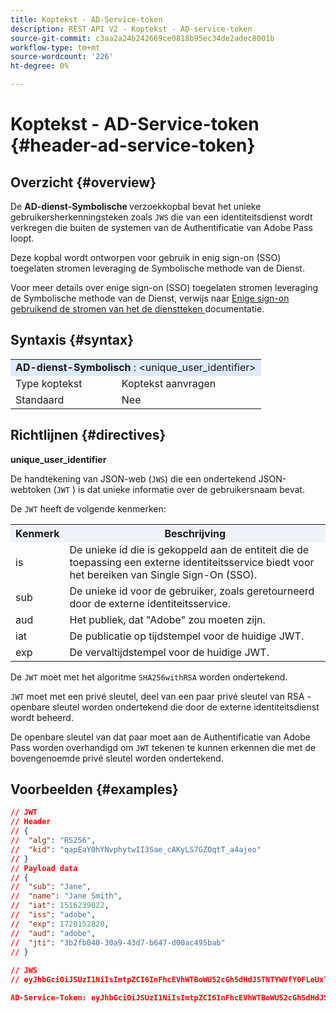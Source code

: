 ```yaml
---
title: Koptekst - AD-Service-token
description: REST API V2 - Koptekst - AD-service-token
source-git-commit: c3aa2a24b242669ce0818b95ec34de2adec8001b
workflow-type: tm+mt
source-wordcount: '226'
ht-degree: 0%

---
```



# Koptekst - AD-Service-token {#header-ad-service-token}

## Overzicht {#overview}

De <b> AD-dienst-Symbolische </b> verzoekkopbal bevat het unieke gebruikersherkenningsteken zoals `JWS` die van een identiteitsdienst wordt verkregen die buiten de systemen van de Authentificatie van Adobe Pass loopt.

Deze kopbal wordt ontworpen voor gebruik in enig sign-on (SSO) toegelaten stromen leveraging de Symbolische methode van de Dienst.

Voor meer details over enige sign-on (SSO) toegelaten stromen leveraging de Symbolische methode van de Dienst, verwijs naar [ Enige sign-on gebruikend de stromen van het de dienstteken ](../../flows/single-sign-on-flows/rest-api-v2-single-sign-on-service-token-flows.md) documentatie.

## Syntaxis {#syntax}

<table>
   <tr>
      <td style="background-color: #DEEBFF;" colspan="2"><b> AD-dienst-Symbolisch </b>: &lt;unique_user_identifier&gt;</td>
   </tr>
   <tr>
      <td>Type koptekst</td>
      <td>Koptekst aanvragen</td>
   </tr>
   <tr>
      <td>Standaard</td>
      <td>Nee</td>
   </tr>
</table>

## Richtlijnen {#directives}

<b> unique_user_identifier </b>

De handtekening van JSON-web (`JWS`) die een ondertekend JSON-webtoken (`JWT` ) is dat unieke informatie over de gebruikersnaam bevat.

De `JWT` heeft de volgende kenmerken:

<table>
   <tr>
      <th style="background-color: #EFF2F7; width: 15%;">Kenmerk</th>
      <th style="background-color: #EFF2F7;">Beschrijving</th>
   </tr>
   <tr>
      <td>is</td>
      <td>De unieke id die is gekoppeld aan de entiteit die de toepassing een externe identiteitsservice biedt voor het bereiken van Single Sign-On (SSO).</td>
   </tr>
   <tr>
      <td>sub</td>
      <td>De unieke id voor de gebruiker, zoals geretourneerd door de externe identiteitsservice.</td>
   </tr>
   <tr>
      <td>aud</td>
      <td>Het publiek, dat "Adobe" zou moeten zijn.</td>
   </tr>
   <tr>
      <td>iat</td>
      <td>De publicatie op tijdstempel voor de huidige JWT.</td>
   </tr>
   <tr>
      <td>exp</td>
      <td>De vervaltijdstempel voor de huidige JWT.</td>
   </tr>
</table>

De `JWT` moet met het algoritme `SHA256withRSA` worden ondertekend.

`JWT` moet met een privé sleutel, deel van een paar privé sleutel van RSA - openbare sleutel worden ondertekend die door de externe identiteitsdienst wordt beheerd.

De openbare sleutel van dat paar moet aan de Authentificatie van Adobe Pass worden overhandigd om `JWT` tekenen te kunnen erkennen die met de bovengenoemde privé sleutel worden ondertekend.

## Voorbeelden {#examples}

```JSON
// JWT
// Header
// {
//  "alg": "RS256",
//  "kid": "qapEaY0hYNvphytwII3Sae_cAKyLS7GZOqtT_a4ajeo"
// }
// Payload data
// {
//  "sub": "Jane",
//  "name": "Jane Smith",
//  "iat": 1516239022,
//  "iss": "adobe",
//  "exp": 1720152820,
//  "aud": "adobe",
//  "jti": "3b2fb040-30a9-43d7-b647-d00ac495bab"
// }
 
// JWS
// eyJhbGciOiJSUzI1NiIsImtpZCI6InFhcEVhWTBoWU52cGh5dHdJSTNTYWVfY0FLeUxTN0daT3F0VF9hNGFqZW8ifQ.eyJzdWIiOiJKYW5lIiwibmFtZSI6IkphbmUgU21pdGgiLCJpYXQiOjE1MTYyMzkwMjIsImlzcyI6ImFkb2JlIiwiZXhwIjoxNzIwMTUyODIwLCJhdWQiOiJhZG9iZSIsImp0aSI6IjNiMmZiMDQwLTMwYTktNDNkNy1iNjQ3LWQwMGFjNDk1YmFiIn0.stHLZFh-635LDNjv9HRHzq912ICNCVGUS3f4RS_bAxpUiUSB6CShS2VvU4V-THEXj7d_zk1mxtPP0QM_pCrh4Vk2GaPRa856Bt_PhsfQY-_benDcB6MIoFX67qrREGncGiv7JEs3ksa-P1YvBYXolT7t52K093kFaQtICfB-aBa8danRZvUrJHjjFoILEpTbQuzxKRN6y36J3p1FZ-SfDuofHp3SnXDrWFRYyXYQnb9WFlhNBxR400-0vzTONZYd097WWy1shMw5V8TvIDvCDE5ifqk31gMdYga-N3JkcTA5QoW7Zl80UV7BhR5v14Va1IZLcbFra_UJdEzbBwW_nA

AD-Service-Token: eyJhbGciOiJSUzI1NiIsImtpZCI6InFhcEVhWTBoWU52cGh5dHdJSTNTYWVfY0FLeUxTN0daT3F0VF9hNGFqZW8ifQ.eyJzdWIiOiJKYW5lIiwibmFtZSI6IkphbmUgU21pdGgiLCJpYXQiOjE1MTYyMzkwMjIsImlzcyI6ImFkb2JlIiwiZXhwIjoxNzIwMTUyODIwLCJhdWQiOiJhZG9iZSIsImp0aSI6IjNiMmZiMDQwLTMwYTktNDNkNy1iNjQ3LWQwMGFjNDk1YmFiIn0.stHLZFh-635LDNjv9HRHzq912ICNCVGUS3f4RS_bAxpUiUSB6CShS2VvU4V-THEXj7d_zk1mxtPP0QM_pCrh4Vk2GaPRa856Bt_PhsfQY-_benDcB6MIoFX67qrREGncGiv7JEs3ksa-P1YvBYXolT7t52K093kFaQtICfB-aBa8danRZvUrJHjjFoILEpTbQuzxKRN6y36J3p1FZ-SfDuofHp3SnXDrWFRYyXYQnb9WFlhNBxR400-0vzTONZYd097WWy1shMw5V8TvIDvCDE5ifqk31gMdYga-N3JkcTA5QoW7Zl80UV7BhR5v14Va1IZLcbFra_UJdEzbBwW_nA
```
